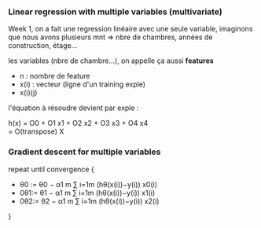 ### Linear regression with multiple variables (multivariate)

Week 1, on a fait une regression linéaire avec une seule variable, imaginons que nous avons plusieurs mnt => nbre de chambres, années de construction, étage...

les variables (nbre de chambre...), on appelle ça aussi **features**  

 - n : nombre de feature
 - x(i) : vecteur (ligne d'un training exple)
 - x(i)(j)
 
 l'équation à résoudre devient par exple :   
 
 h(x) = O0 + O1 x1 + O2 x2 + O3 x3 + O4 x4  
      = O(transpose) X
 
 ### Gradient descent for multiple variables
 
 repeat until convergence
 {
   - θ0 := θ0 − α1 m ∑ i=1m (hθ(x(i))−y(i)) x0(i)   
   - 0θ1:= θ1 − α1 m ∑ i=1m (hθ(x(i))−y(i)) x1(i)   
   - 0θ2:= θ2 − α1 m ∑ i=1m (hθ(x(i))−y(i)) x2(i)  
   
}
 
